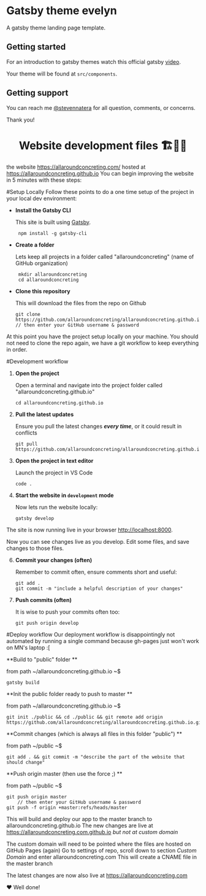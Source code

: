 
# Gatsby theme evelyn

A gatsby theme landing page template.

## Getting started
For an introduction to gatsby themes watch this official gatsby [video](https://www.youtube.com/watch?v=PS2784YfPpw).

Your theme will be found at `src/components`.

## Getting support
You can reach me [@stevennatera](https://twitter.com/@stevennatera) for all question, comments, or concerns.

Thank you!

<h1 align="center">
  Website development files 🏗️🚀🌐
</h1>


the website https://allaroundconcreting.com/ hosted at https://allaroundconcreting.github.io
You can begin improving the website in 5 minutes with these steps:


#Setup Locally
Follow these points to do a one time setup of the project in your local dev environment:

- **Install the Gatsby CLI**

   This site is built using <a href="https://gatsbyjs.org">Gatsby</a>. 
   ```shell
    npm install -g gatsby-cli
   ```


- **Create a folder**

    Lets keep all projects in a folder called "allaroundconcreting" (name of GitHub organization)
   ```shell
    mkdir allaroundconcreting
    cd allaroundconcreting

   ```

- **Clone this repository**
   
   This will download the files from the repo on Github
   ```shell
   git clone https://github.com/allaroundconcreting/allaroundconcreting.github.io.git
   // then enter your GitHub username & password
   ```

At this point you have the project setup locally on your machine. You should not need to clone the repo again, we have a git workflow to keep everything in order.

#Development workflow

1. **Open the project**
   
   Open a terminal and navigate into the project folder called "allaroundconcreting.github.io"
   ```shell
   cd allaroundconcreting.github.io
   ```

2. **Pull the latest updates**
   
   Ensure you pull the latest changes **_every time_**, or it could result in conflicts 
   ```shell
   git pull https://github.com/allaroundconcreting/allaroundconcreting.github.io.git
   ```

4. **Open the project in text editor**
   
   Launch the project in VS Code
   ```shell
   code .
   ```

5. **Start the website in `development` mode**
   
   Now lets run the website locally:
   ```shell
   gatsby develop
   ```

The site is now running live in your browser <a href="http://localhost:8000">http://localhost:8000</a>. 

Now you can see changes live as you develop. Edit some files, and save changes to those files.

6. **Commit your changes (often)**

   Remember to commit often, ensure comments short and useful:
   ```shell
   git add .
   git commit -m "include a helpful description of your changes"
   ```

7. **Push commits (often)**

   It is wise to push your commits often too:
   ```shell
   git push origin develop

   ```


#Deploy workflow
Our deployment workflow is disappointingly not automated by running a single command because gh-pages just won't work on MN's laptop :[ 

**Build to "public" folder **

from path ~/allaroundconcreting.github.io ~$
   ```shell
   gatsby build 

   ```

**Init the public folder ready to push to master **

from path ~/allaroundconcreting.github.io ~$
   ```shell
   git init ./public && cd ./public && git remote add origin https://github.com/allaroundconcreting/allaroundconcreting.github.io.git

   ```

**Commit changes (which is always all files in this folder "public") **

from path ~/public ~$
   ```shell
   git add . && git commit -m "describe the part of the website that should change"

   ```

**Push origin master (then use the force ;) **

from path ~/public ~$
   ```shell
   git push origin master
       // then enter your GitHub username & password
   git push -f origin +master:refs/heads/master

   ```

This will build and deploy our app to the master branch to allaroundconcreting.github.io
The new changes are live at https://allaroundconcreting.com.github.io _but not at custom domain_

The custom domain will need to be pointed where the files are hosted on GitHub Pages (again)
Go to settings of repo, scroll down to section *Custom Domain* and enter allaroundconcreting.com
This will create a CNAME file in the master branch

The latest changes are now also live at https://allaroundconcreting.com

❤️ Well done!